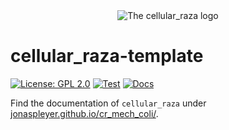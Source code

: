 <div align="center">
    <picture>
        <source media="(prefers-color-scheme: dark)" srcset="https://github.com/jonaspleyer/cellular_raza/blob/22baabe0b7ac732c9738d6bd099f2edf7e0bc090/cellular_raza/logos/cellular_raza_dark_mode.svg">
        <source media="(prefers-color-scheme: light)" srcset="https://github.com/jonaspleyer/cellular_raza/blob/22baabe0b7ac732c9738d6bd099f2edf7e0bc090/cellular_raza/logos/cellular_raza.svg">
        <img alt="The cellular_raza logo" src="doc/cellular_raza.svg">
    </picture>
</div>

# cellular_raza-template
[![License: GPL 2.0](https://img.shields.io/github/license/jonaspleyer/cr_mech_coli?style=flat-square)](https://opensource.org/license/gpl-2-0/)
[![Test](https://img.shields.io/github/actions/workflow/status/jonaspleyer/cr_mech_coli/CI.yml?label=Test&style=flat-square)](https://github.com/jonaspleyer/cr_mech_coli/actions)
[![Docs](https://img.shields.io/github/actions/workflow/status/jonaspleyer/cr_mech_coli/sphinx_doc.yml?label=Docs&style=flat-square)](https://github.com/jonaspleyer/cr_mech_coli/actions)

Find the documentation of `cellular_raza` under
[jonaspleyer.github.io/cr_mech_coli/](https://jonaspleyer.github.io/cr_mech_coli/).
